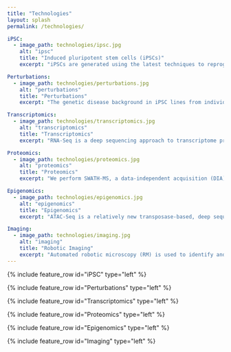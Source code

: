 ```yaml
---
title: "Technologies"
layout: splash
permalink: /technologies/

iPSC:
  - image_path: technologies/ipsc.jpg
    alt: "ipsc"
    title: "Induced pluripotent stem cells (iPSCs)"
    excerpt: "iPSCs are generated using the latest techniques to reprogram, expand and characterize human iPS cells from human skin or blood tissues of healthy subjects and diseased patients. We then turn the iPS cells into specific cells of the human body, including components of the nervous system for use by researchers. Motor neurons (iMNs) are generated from human induced pluripotent stem cells (iPSCs) from patients with ALS and SMA and for unaffected controls. The iPSC core facility at Cedars-Sinai Medical Center (CSMC) has coordinated iPS cell expansion and differentiation protocols to ensure consistency across sites. We have developed standard operating procedures (SOPs), QC measures, and an improved protocol for the maintenance and differentiation of the cells."

Perturbations:
  - image_path: technologies/perturbations.jpg
    alt: "perturbations"
    title: "Perturbations"
    excerpt: "The genetic disease background in iPSC lines from individuals with SMA (SMN1 mutation), C9ORF72 repeat expansion associated ALS (C9-ALS) and sporadic ALS are genetic perturbagens associated with relevant iPSC-derived CNS cell types we will generate (e.g. Motor neurons). Importantly, additional chemical perturbagens will be selected based on their applicability to a wide range of cell types and cellular signaling pathways."

Transcriptomics:
  - image_path: technologies/transcriptomics.jpg
    alt: "transcriptomics"
    title: "Transcriptomics"
    excerpt: "RNA-Seq is a deep sequencing approach to transcriptome profiling. Studies using this method will precisely measure the extent and complexity of transcriptional perturbations in iPSC derived motor neurons."

Proteomics:
  - image_path: technologies/proteomics.jpg
    alt: "proteomics"
    title: "Proteomics"
    excerpt: "We perform SWATH-MS, a data-independent acquisition (DIA) method. DIA library generation, required for the primary method of analyzing DIA data, can be performed by several methods and there is no current standard in the field. We tested several methods and variables that go into generating an iPSC and iMN specific library, including data generated on multiple different instruments, various alterations within the instrument method itself and different programs that use the data to make the library. Sample specific libraries have been generated from aliquots of all iPSC and iMN samples respectively to generate an iPSC and iMN library."

Epigenomics:
  - image_path: technologies/epigenomics.jpg
    alt: "epigenomics"
    title: "Epigenomics"
    excerpt: "ATAC-Seq is a relatively new transposase-based, deep sequencing based epigenomic assay used to assess chromatin accessibility and identify functional regulatory sites involved in driving transcriptional changes associated with cell responses to perturbations. ATAC-Seq detects open chromatin sites and maps transcription factor binding events in regulatory elements genome-wide, without needing any prior information about which proteins are bound. ATAC-Seq signals allow for the delineation of fine-scale architectures of the regulatory framework by correlating occupancy patterns with other features, such as global gene induction programs. [Protocol](http://lincsportal.ccs.miami.edu/dcic/api/download?path=Protocols&file=LDS-1354_Protocol.pdf)"

Imaging:
  - image_path: technologies/imaging.jpg
    alt: "imaging"
    title: "Robotic Imaging"
    excerpt: "Automated robotic microscopy (RM) is used to identify and track live individual neurons in a high throughput and high content fashion over time. Automated image analysis is used to quantify intermediate changes in the physiology of a given cell and relate it to that cell's fate. From these measurements, mulivariate predictive dynamic models of cell fate are constructed that weigh co-variates based on the magnitude and nature of their predictive power. These models offer a signature of the cell's biology and a blueprint for rational therapeutic interventions."
---
```


{% include feature_row id="iPSC" type="left" %}

{% include feature_row id="Perturbations" type="left" %}

{% include feature_row id="Transcriptomics" type="left" %}

{% include feature_row id="Proteomics" type="left" %}

{% include feature_row id="Epigenomics" type="left" %}

{% include feature_row id="Imaging" type="left" %}


